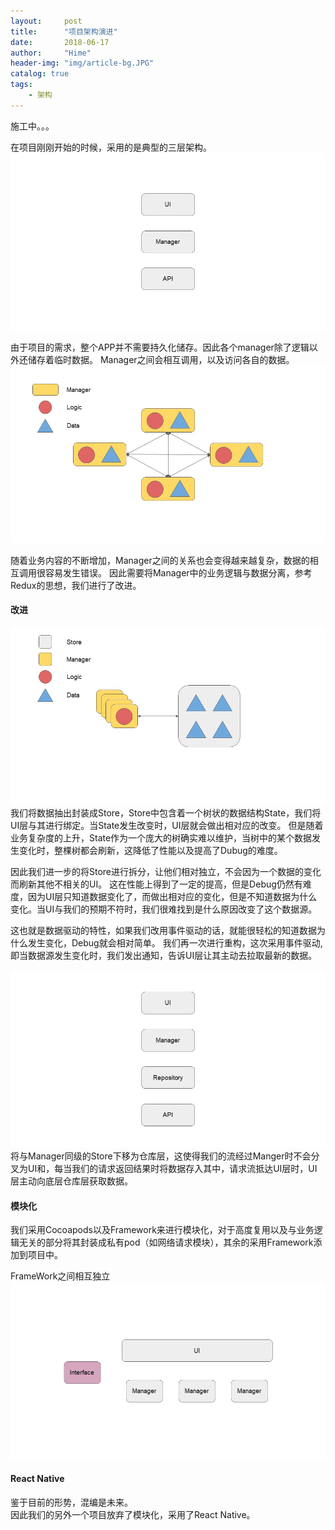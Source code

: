```yaml
---
layout:     post
title:      "项目架构演进"
date:       2018-06-17
author:     "Hime"
header-img: "img/article-bg.JPG"
catalog: true
tags:
    - 架构
---
```


施工中。。。

在项目刚刚开始的时候，采用的是典型的三层架构。
![](/img/evolution/ppt1.JPG)

由于项目的需求，整个APP并不需要持久化储存。因此各个manager除了逻辑以外还储存着临时数据。
Manager之间会相互调用，以及访问各自的数据。
![](/img/evolution/ppt2.JPG)

随着业务内容的不断增加，Manager之间的关系也会变得越来越复杂，数据的相互调用很容易发生错误。
因此需要将Manager中的业务逻辑与数据分离，参考Redux的思想，我们进行了改进。

#### 改进
![](/img/evolution/ppt3.JPG)
我们将数据抽出封装成Store，Store中包含着一个树状的数据结构State，我们将UI层与其进行绑定。当State发生改变时，UI层就会做出相对应的改变。
但是随着业务复杂度的上升，State作为一个庞大的树确实难以维护，当树中的某个数据发生变化时，整棵树都会刷新，这降低了性能以及提高了Dubug的难度。  

因此我们进一步的将Store进行拆分，让他们相对独立，不会因为一个数据的变化而刷新其他不相关的UI。
这在性能上得到了一定的提高，但是Debug仍然有难度，因为UI层只知道数据变化了，而做出相对应的变化，但是不知道数据为什么变化。当UI与我们的预期不符时，我们很难找到是什么原因改变了这个数据源。  

这也就是数据驱动的特性，如果我们改用事件驱动的话，就能很轻松的知道数据为什么发生变化，Debug就会相对简单。
我们再一次进行重构，这次采用事件驱动, 即当数据源发生变化时，我们发出通知，告诉UI层让其主动去拉取最新的数据。 

![](/img/evolution/ppt4.JPG)
将与Manager同级的Store下移为仓库层，这使得我们的流经过Manger时不会分叉为UI和，每当我们的请求返回结果时将数据存入其中，请求流抵达UI层时，UI层主动向底层仓库层获取数据。

#### 模块化

我们采用Cocoapods以及Framework来进行模块化，对于高度复用以及与业务逻辑无关的部分将其封装成私有pod（如网络请求模块），其余的采用Framework添加到项目中。  

FrameWork之间相互独立
![](/img/evolution/ppt5.JPG)

#### React Native
鉴于目前的形势，混编是未来。  
因此我们的另外一个项目放弃了模块化，采用了React Native。  


